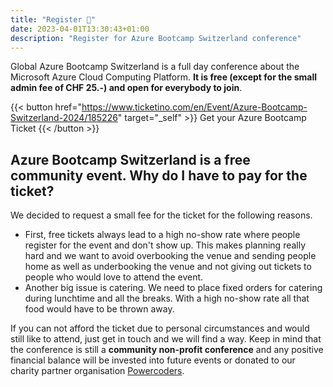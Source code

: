 ```yaml
---
title: "Register 🥳"
date: 2023-04-01T13:30:43+01:00
description: "Register for Azure Bootcamp Switzerland conference"
---
```


Global Azure Bootcamp Switzerland is a full day conference about the Microsoft Azure Cloud Computing Platform. **It is free (except for the small admin fee of CHF 25.-) and open for everybody to join**.


{{< button href="https://www.ticketino.com/en/Event/Azure-Bootcamp-Switzerland-2024/185226" target="_self" >}}
Get your Azure Bootcamp Ticket
{{< /button >}}

## Azure Bootcamp Switzerland is a free community event. Why do I have to pay for the ticket?
We decided to request a small fee for the ticket for the following reasons.
* First, free tickets always lead to a high no-show rate where people register for the event and don't show up. This makes planning really hard and we want to avoid overbooking the venue and sending people home as well as underbooking the venue and not giving out tickets to people who would love to attend the event.
* Another big issue is catering. We need to place fixed orders for catering during lunchtime and all the breaks. With a high no-show rate all that food would have to be thrown away.

If you can not afford the ticket due to personal circumstances and would still like to attend, just get in touch and we will find a way. Keep in mind that the conference is still a **community non-profit conference** and any positive financial balance will be invested into future events or donated to our charity partner organisation [Powercoders](https://powercoders.org/).

